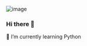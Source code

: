 ![image](https://github.com/kmedla/kmedla/assets/75181494/0e8d8716-af77-46a3-89d9-f7311de0fa45)




### Hi there 👋

🌱 I’m currently learning Python

